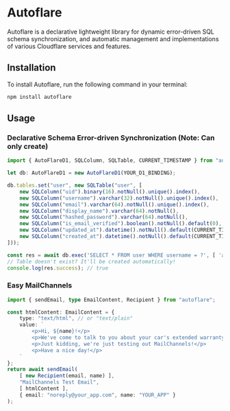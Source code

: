 # Autoflare

Autoflare is a declarative lightweight library for dynamic error-driven SQL schema synchronization, and automatic management and implementations of various Cloudflare services and features.

## Installation

To install Autoflare, run the following command in your terminal:

```sh
npm install autoflare
```

## Usage

### Declarative Schema Error-driven Synchronization (Note: Can only create)

```ts
import { AutoFlareD1, SQLColumn, SQLTable, CURRENT_TIMESTAMP } from "autoflare/d1";

let db: AutoFlareD1 = new AutoFlareD1(YOUR_D1_BINDING);

db.tables.set("user", new SQLTable("user", [
    new SQLColumn("uid").binary(16).notNull().unique().index(),
    new SQLColumn("username").varchar(32).notNull().unique().index(),
    new SQLColumn("email").varchar(64).notNull().unique().index(),
    new SQLColumn("display_name").varchar(64).notNull(),
    new SQLColumn("hashed_password").varchar(64).notNull(),
    new SQLColumn("is_email_verified").boolean().notNull().default(0),
    new SQLColumn("updated_at").datetime().notNull().default(CURRENT_TIMESTAMP),
    new SQLColumn("created_at").datetime().notNull().default(CURRENT_TIMESTAMP)
]));

const res = await db.exec('SELECT * FROM user WHERE username = ?', [ 'anon' ]);
// Table doesn't exist? It'll be created automatically!
console.log(res.success); // true
```

### Easy MailChannels

```ts
import { sendEmail, type EmailContent, Recipient } from "autoflare";

const htmlContent: EmailContent = {
    type: "text/html", // or "text/plain"
    value: `
        <p>Hi, ${name}!</p>
        <p>We've come to talk to you about your car's extended warranty.</p>
        <p>Just kidding, we're just testing out MailChannels!</p>
        <p>Have a nice day!</p>
    `
};
return await sendEmail(
    [ new Recipient(email, name) ],
    "MailChannels Test Email",
    [ htmlContent ],
    { email: "noreply@your_app.com", name: "YOUR_APP" }
);
```